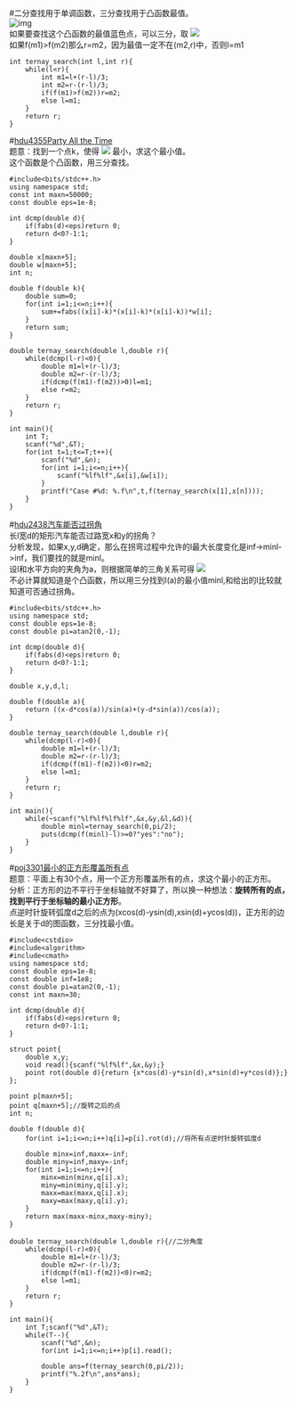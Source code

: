 #二分查找用于单调函数，三分查找用于凸函数最值。  
![img](http://img.blog.csdn.net/20160820121347844)  
如果要查找这个凸函数的最值蓝色点，可以三分，取
<img src="http://chart.apis.google.com/chart?cht=tx&chl=m1%3Dl%2B%20%5Cfrac%7Br-l%7D%7B3%7D%2Cm2%3Dr-%20%5Cfrac%7Br-l%7D%7B3%7D">  
如果f(m1)>f(m2)那么r=m2，因为最值一定不在(m2,r)中，否则l=m1  
```
int ternay_search(int l,int r){
    while(l<r){
        int m1=l+(r-l)/3;
        int m2=r-(r-l)/3;
        if(f(m1)>f(m2))r=m2;
        else l=m1;
    }
    return r;
}
```

#[hdu4355Party All the Time](http://acm.split.hdu.edu.cn/showproblem.php?pid=4355)  
题意：找到一个点k，使得
<img src="http://chart.apis.google.com/chart?cht=tx&chl=%5Csum_%7Bi%3D%20x_%7B1%7D%20%7D%5E%7Bx_%7Bn%7D%20%7D%20%7B%7Cx_%7Bi%7D-k%20%7C%7D%5E%7B3%7D%20%20w_%7Bi%7D%20">
最小，求这个最小值。  
这个函数是个凸函数，用三分查找。  
```
#include<bits/stdc++.h>
using namespace std;
const int maxn=50000;
const double eps=1e-8;

int dcmp(double d){
    if(fabs(d)<eps)return 0;
    return d<0?-1:1;
}

double x[maxn+5];
double w[maxn+5];
int n;

double f(double k){
    double sum=0;
    for(int i=1;i<=n;i++){
        sum+=fabs((x[i]-k)*(x[i]-k)*(x[i]-k))*w[i];
    }
    return sum;
}

double ternay_search(double l,double r){
    while(dcmp(l-r)<0){
        double m1=l+(r-l)/3;
        double m2=r-(r-l)/3;
        if(dcmp(f(m1)-f(m2))>0)l=m1;
        else r=m2;
    }
    return r;
}

int main(){
    int T;
    scanf("%d",&T);
    for(int t=1;t<=T;t++){
        scanf("%d",&n);
        for(int i=1;i<=n;i++){
            scanf("%lf%lf",&x[i],&w[i]);
        }
        printf("Case #%d: %.f\n",t,f(ternay_search(x[1],x[n])));
    }
}
```

#[hdu2438汽车能否过拐角](http://acm.split.hdu.edu.cn/showproblem.php?pid=2438)  
长l宽d的矩形汽车能否过路宽x和y的拐角？  
分析发现，如果x,y,d确定，那么在拐弯过程中允许的l最大长度变化是inf->minl->inf，我们要找的就是minl。  
设l和水平方向的夹角为a，则根据简单的三角关系可得
<img src="http://latex.codecogs.com/svg.latex?l(a)=\frac{x-dcos(a)}{sin(a)}+%20\frac{y-dsin(a)}{cos(a)}">  
不必计算就知道是个凸函数，所以用三分找到l(a)的最小值minl,和给出的l比较就知道可否通过拐角。  
```
#include<bits/stdc++.h>
using namespace std;
const double eps=1e-8;
const double pi=atan2(0,-1);

int dcmp(double d){
    if(fabs(d)<eps)return 0;
    return d<0?-1:1;
}

double x,y,d,l;

double f(double a){
    return ((x-d*cos(a))/sin(a)+(y-d*sin(a))/cos(a));
}

double ternay_search(double l,double r){
    while(dcmp(l-r)<0){
        double m1=l+(r-l)/3;
        double m2=r-(r-l)/3;
        if(dcmp(f(m1)-f(m2))<0)r=m2;
        else l=m1;
    }
    return r;
}

int main(){
    while(~scanf("%lf%lf%lf%lf",&x,&y,&l,&d)){
        double minl=ternay_search(0,pi/2);
        puts(dcmp(f(minl)-l)>=0?"yes":"no");
    }
}
```

#[poj3301最小的正方形覆盖所有点](http://poj.org/problem?id=3301)  
题意：平面上有30个点，用一个正方形覆盖所有的点，求这个最小的正方形。  
分析：正方形的边不平行于坐标轴就不好算了，所以换一种想法：**旋转所有的点，找到平行于坐标轴的最小正方形**。  
点逆时针旋转弧度d之后的点为(xcos(d)-ysin(d),xsin(d)+ycos(d))，正方形的边长是关于d的图函数，三分找最小值。  
```
#include<cstdio>
#include<algorithm>
#include<cmath>
using namespace std;
const double eps=1e-8;
const double inf=1e8;
const double pi=atan2(0,-1);
const int maxn=30;

int dcmp(double d){
    if(fabs(d)<eps)return 0;
    return d<0?-1:1;
}

struct point{
    double x,y;
    void read(){scanf("%lf%lf",&x,&y);}
    point rot(double d){return {x*cos(d)-y*sin(d),x*sin(d)+y*cos(d)};}
};

point p[maxn+5];
point q[maxn+5];//旋转之后的点
int n;

double f(double d){
    for(int i=1;i<=n;i++)q[i]=p[i].rot(d);//将所有点逆时针旋转弧度d

    double minx=inf,maxx=-inf;
    double miny=inf,maxy=-inf;
    for(int i=1;i<=n;i++){
        minx=min(minx,q[i].x);
        miny=min(miny,q[i].y);
        maxx=max(maxx,q[i].x);
        maxy=max(maxy,q[i].y);
    }
    return max(maxx-minx,maxy-miny);
}

double ternay_search(double l,double r){//二分角度
    while(dcmp(l-r)<0){
        double m1=l+(r-l)/3;
        double m2=r-(r-l)/3;
        if(dcmp(f(m1)-f(m2))<0)r=m2;
        else l=m1;
    }
    return r;
}

int main(){
    int T;scanf("%d",&T);
    while(T--){
        scanf("%d",&n);
        for(int i=1;i<=n;i++)p[i].read();

        double ans=f(ternay_search(0,pi/2));
        printf("%.2f\n",ans*ans);
    }
}
```
